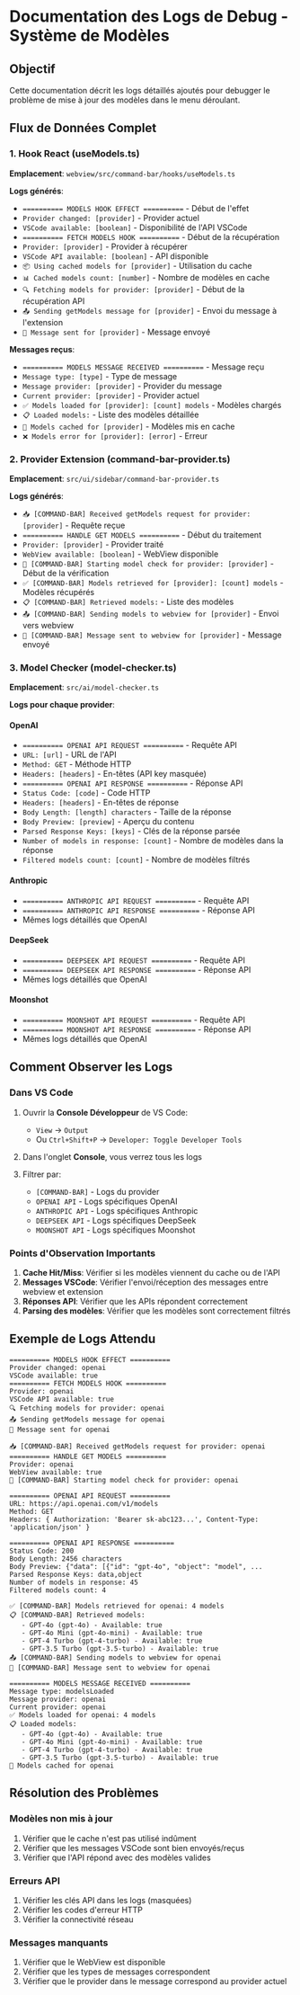# Documentation des Logs de Debug - Système de Modèles

## Objectif
Cette documentation décrit les logs détaillés ajoutés pour debugger le problème de mise à jour des modèles dans le menu déroulant.

## Flux de Données Complet

### 1. Hook React (useModels.ts)
**Emplacement**: `webview/src/command-bar/hooks/useModels.ts`

**Logs générés**:
- `========== MODELS HOOK EFFECT ==========` - Début de l'effet
- `Provider changed: [provider]` - Provider actuel
- `VSCode available: [boolean]` - Disponibilité de l'API VSCode
- `========== FETCH MODELS HOOK ==========` - Début de la récupération
- `Provider: [provider]` - Provider à récupérer
- `VSCode API available: [boolean]` - API disponible
- `📦 Using cached models for [provider]` - Utilisation du cache
- `📊 Cached models count: [number]` - Nombre de modèles en cache
- `🔍 Fetching models for provider: [provider]` - Début de la récupération API
- `📤 Sending getModels message for [provider]` - Envoi du message à l'extension
- `📨 Message sent for [provider]` - Message envoyé

**Messages reçus**:
- `========== MODELS MESSAGE RECEIVED ==========` - Message reçu
- `Message type: [type]` - Type de message
- `Message provider: [provider]` - Provider du message
- `Current provider: [provider]` - Provider actuel
- `✅ Models loaded for [provider]: [count] models` - Modèles chargés
- `📋 Loaded models:` - Liste des modèles détaillée
- `💾 Models cached for [provider]` - Modèles mis en cache
- `❌ Models error for [provider]: [error]` - Erreur

### 2. Provider Extension (command-bar-provider.ts)
**Emplacement**: `src/ui/sidebar/command-bar-provider.ts`

**Logs générés**:
- `📥 [COMMAND-BAR] Received getModels request for provider: [provider]` - Requête reçue
- `========== HANDLE GET MODELS ==========` - Début du traitement
- `Provider: [provider]` - Provider traité
- `WebView available: [boolean]` - WebView disponible
- `📡 [COMMAND-BAR] Starting model check for provider: [provider]` - Début de la vérification
- `✅ [COMMAND-BAR] Models retrieved for [provider]: [count] models` - Modèles récupérés
- `📋 [COMMAND-BAR] Retrieved models:` - Liste des modèles
- `📤 [COMMAND-BAR] Sending models to webview for [provider]` - Envoi vers webview
- `📨 [COMMAND-BAR] Message sent to webview for [provider]` - Message envoyé

### 3. Model Checker (model-checker.ts)
**Emplacement**: `src/ai/model-checker.ts`

**Logs pour chaque provider**:

#### OpenAI
- `========== OPENAI API REQUEST ==========` - Requête API
- `URL: [url]` - URL de l'API
- `Method: GET` - Méthode HTTP
- `Headers: [headers]` - En-têtes (API key masquée)
- `========== OPENAI API RESPONSE ==========` - Réponse API
- `Status Code: [code]` - Code HTTP
- `Headers: [headers]` - En-têtes de réponse
- `Body Length: [length] characters` - Taille de la réponse
- `Body Preview: [preview]` - Aperçu du contenu
- `Parsed Response Keys: [keys]` - Clés de la réponse parsée
- `Number of models in response: [count]` - Nombre de modèles dans la réponse
- `Filtered models count: [count]` - Nombre de modèles filtrés

#### Anthropic
- `========== ANTHROPIC API REQUEST ==========` - Requête API
- `========== ANTHROPIC API RESPONSE ==========` - Réponse API
- Mêmes logs détaillés que OpenAI

#### DeepSeek
- `========== DEEPSEEK API REQUEST ==========` - Requête API
- `========== DEEPSEEK API RESPONSE ==========` - Réponse API
- Mêmes logs détaillés que OpenAI

#### Moonshot
- `========== MOONSHOT API REQUEST ==========` - Requête API
- `========== MOONSHOT API RESPONSE ==========` - Réponse API
- Mêmes logs détaillés que OpenAI

## Comment Observer les Logs

### Dans VS Code
1. Ouvrir la **Console Développeur** de VS Code:
   - `View` → `Output`
   - Ou `Ctrl+Shift+P` → `Developer: Toggle Developer Tools`

2. Dans l'onglet **Console**, vous verrez tous les logs

3. Filtrer par:
   - `[COMMAND-BAR]` - Logs du provider
   - `OPENAI API` - Logs spécifiques OpenAI
   - `ANTHROPIC API` - Logs spécifiques Anthropic
   - `DEEPSEEK API` - Logs spécifiques DeepSeek
   - `MOONSHOT API` - Logs spécifiques Moonshot

### Points d'Observation Importants

1. **Cache Hit/Miss**: Vérifier si les modèles viennent du cache ou de l'API
2. **Messages VSCode**: Vérifier l'envoi/réception des messages entre webview et extension
3. **Réponses API**: Vérifier que les APIs répondent correctement
4. **Parsing des modèles**: Vérifier que les modèles sont correctement filtrés

## Exemple de Logs Attendu

```
========== MODELS HOOK EFFECT ==========
Provider changed: openai
VSCode available: true
========== FETCH MODELS HOOK ==========
Provider: openai
VSCode API available: true
🔍 Fetching models for provider: openai
📤 Sending getModels message for openai
📨 Message sent for openai

📥 [COMMAND-BAR] Received getModels request for provider: openai
========== HANDLE GET MODELS ==========
Provider: openai
WebView available: true
📡 [COMMAND-BAR] Starting model check for provider: openai

========== OPENAI API REQUEST ==========
URL: https://api.openai.com/v1/models
Method: GET
Headers: { Authorization: 'Bearer sk-abc123...', Content-Type: 'application/json' }

========== OPENAI API RESPONSE ==========
Status Code: 200
Body Length: 2456 characters
Body Preview: {"data": [{"id": "gpt-4o", "object": "model", ...
Parsed Response Keys: data,object
Number of models in response: 45
Filtered models count: 4

✅ [COMMAND-BAR] Models retrieved for openai: 4 models
📋 [COMMAND-BAR] Retrieved models:
   - GPT-4o (gpt-4o) - Available: true
   - GPT-4o Mini (gpt-4o-mini) - Available: true
   - GPT-4 Turbo (gpt-4-turbo) - Available: true
   - GPT-3.5 Turbo (gpt-3.5-turbo) - Available: true
📤 [COMMAND-BAR] Sending models to webview for openai
📨 [COMMAND-BAR] Message sent to webview for openai

========== MODELS MESSAGE RECEIVED ==========
Message type: modelsLoaded
Message provider: openai
Current provider: openai
✅ Models loaded for openai: 4 models
📋 Loaded models:
   - GPT-4o (gpt-4o) - Available: true
   - GPT-4o Mini (gpt-4o-mini) - Available: true
   - GPT-4 Turbo (gpt-4-turbo) - Available: true
   - GPT-3.5 Turbo (gpt-3.5-turbo) - Available: true
💾 Models cached for openai
```

## Résolution des Problèmes

### Modèles non mis à jour
1. Vérifier que le cache n'est pas utilisé indûment
2. Vérifier que les messages VSCode sont bien envoyés/reçus
3. Vérifier que l'API répond avec des modèles valides

### Erreurs API
1. Vérifier les clés API dans les logs (masquées)
2. Vérifier les codes d'erreur HTTP
3. Vérifier la connectivité réseau

### Messages manquants
1. Vérifier que le WebView est disponible
2. Vérifier que les types de messages correspondent
3. Vérifier que le provider dans le message correspond au provider actuel